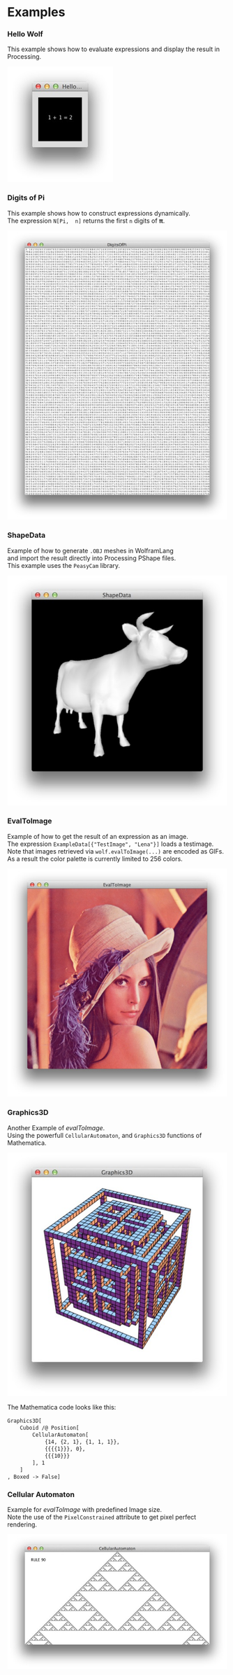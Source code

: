 Examples
========

### Hello Wolf ###

This example shows how to evaluate expressions and display the result in Processing.

![HelloWolf.jpg](HelloWolf.jpg)

### Digits of Pi ###

This example shows how to construct expressions dynamically.  
The expression `N[Pi,  n]` returns the first `n` digits of **π**.

![DigitsOfPi.jpg](DigitsOfPi.jpg)


### ShapeData ###

Example of how to generate `.OBJ` meshes in WolframLang   
and import the result directly into Processing PShape files.  
This example uses the `PeasyCam` library.

![ShapeData.jpg](ShapeData.jpg)


### EvalToImage ###

Example of how to get the result of an expression as an image.  
The expression `ExampleData[{"TestImage", "Lena"}]` loads a testimage.  
Note that images retrieved via `wolf.evalToImage(...)` are encoded as GIFs.  
As a result the color palette is currently limited to 256 colors.

![EvalToImage.jpg](EvalToImage.jpg)
 
 
### Graphics3D ###
 
Another Example of *evalToImage*.  
Using the powerfull `CellularAutomaton`, and `Graphics3D` functions of Mathematica. 

![Graphics3D.jpg](Graphics3D.jpg)

The Mathematica code looks like this:

    Graphics3D[
    	Cuboid /@ Position[
        	CellularAutomaton[
        		{14, {2, 1}, {1, 1, 1}}, 
    			{{{{1}}}, 0}, 
    			{{{10}}}
    		], 1	
    	]
    , Boxed -> False]
 
 
### Cellular Automaton ###
 
Example for *evalToImage* with predefined Image size.  
Note the use of the `PixelConstrained` attribute to get pixel perfect rendering.
 
![CellularAutomaton.jpg](CellularAutomaton.jpg)
